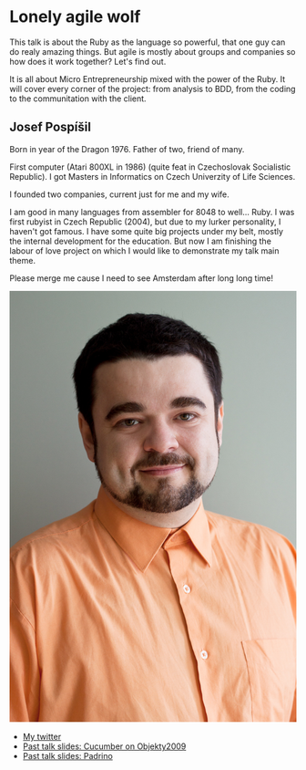 # Lonely agile wolf

This talk is about the Ruby as the language so powerful, that one guy
can do realy amazing things. But agile is mostly about groups and
companies so how does it work together? Let's find out.

It is all about Micro Entrepreneurship mixed with the power of the Ruby.
It will cover every corner of the project: from analysis to BDD, from
the coding to the communitation with the client.

## Josef Pospíšil

Born in year of the Dragon 1976. Father of two, friend of many.

First computer (Atari 800XL in 1986) (quite feat in Czechoslovak
Socialistic Republic). I got Masters in Informatics on Czech Univerzity
of Life Sciences.

I founded two companies, current just for me and my wife.

I am good in many languages from assembler for 8048 to well... Ruby.  I
was first rubyist in Czech Republic (2004), but due to my lurker
personality, I haven't got famous. I have some quite big projects under
my belt, mostly the internal development for the education. But now I am
finishing the labour of love project on which I would like to
demonstrate my talk main theme.

Please merge me cause I need to see Amsterdam after long long time!

![Profile picture](https://github.com/pepe/call-for-proposals/blob/master/josef_pospisil-lonely_agile_wolf/profile_picture.jpg)

- [My twitter](https://twitter.com/#!/damnpepe)
- [Past talk slides: Cucumber on Objekty2009](https://github.com/pepe/objekty2009)
- [Past talk slides: Padrino](https://github.com/pepe/padrino-presentation)

